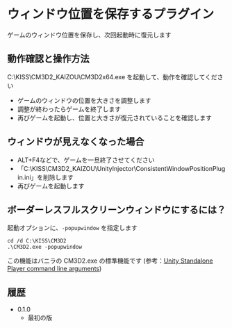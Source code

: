 ﻿# ウィンドウ位置を保存するプラグイン

ゲームのウィンドウ位置を保存し、次回起動時に復元します


## 動作確認と操作方法

C:\KISS\CM3D2_KAIZOU\CM3D2x64.exe を起動して、動作を確認してください

 - ゲームのウィンドウの位置を大きさを調整します
 - 調整が終わったらゲームを終了します
 - 再びゲームを起動し、位置と大きさが復元されていることを確認します


## ウィンドウが見えなくなった場合

 - ALT+F4などで、ゲームを一旦終了させてください
 - 「C:\KISS\CM3D2_KAIZOU\UnityInjector\ConsistentWindowPositionPlugin.ini」を削除します
 - 再びゲームを起動します


## ボーダーレスフルスクリーンウィンドウにするには？

起動オプションに、`-popupwindow` を指定します

```
cd /d C:\KISS\CM3D2
.\CM3D2.exe -popupwindow
```

この機能はバニラの CM3D2.exe の標準機能です (参考：[Unity Standalone Player command line arguments](http://docs.unity3d.com/Manual/CommandLineArguments.html))


## 履歴

 - 0.1.0
   - 最初の版
